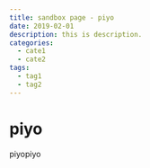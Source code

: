 ```yaml
---
title: sandbox page - piyo
date: 2019-02-01
description: this is description.
categories:
  - cate1
  - cate2
tags:
  - tag1
  - tag2
---
```


# piyo
piyopiyo
